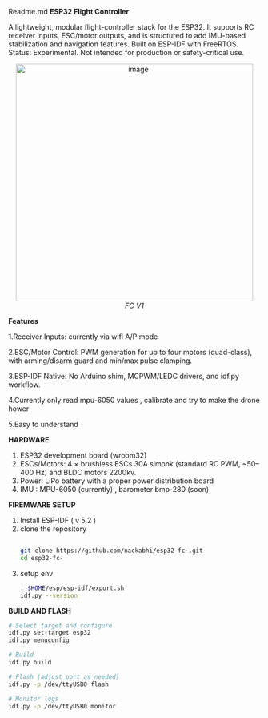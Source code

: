 Readme.md
**ESP32 Flight Controller**  

A lightweight, modular flight-controller stack for the ESP32. It supports RC receiver inputs, ESC/motor outputs, and is structured to add IMU-based stabilization and navigation features. Built on ESP-IDF with FreeRTOS.
Status: Experimental. Not intended for production or safety-critical use.
<p align="center">
<img width="474" height="474" alt="image" src="https://github.com/user-attachments/assets/699058aa-62ea-40ff-af78-c2513eaa7264" />
  <br>
  <em>FC V1</em>
</p>

**Features** 

1.Receiver Inputs: currently via wifi A/P mode 

2.ESC/Motor Control: PWM generation for up to four motors (quad-class), with arming/disarm guard and min/max pulse clamping.

3.ESP-IDF Native: No Arduino shim, MCPWM/LEDC drivers, and idf.py workflow.

4.Currently only read mpu-6050 values , calibrate and try to make the drone hower 

5.Easy to understand 


**HARDWARE**

1. ESP32 development board (wroom32)
2. ESCs/Motors: 4 × brushless ESCs 30A simonk (standard RC PWM, ~50–400 Hz) and BLDC motors 2200kv.
3. Power: LiPo battery with a proper power distribution board
4. IMU : MPU-6050 (currently) , barometer bmp-280 (soon)

**FIREMWARE SETUP**

1. Install ESP-IDF ( v 5.2 )
2. clone the repository
   ```bash
   
   git clone https://github.com/nackabhi/esp32-fc-.git
   cd esp32-fc-
   
   ```
3. setup env
   ```bash
   . $HOME/esp/esp-idf/export.sh
   idf.py --version
    ```

**BUILD AND FLASH**
```bash
# Select target and configure
idf.py set-target esp32
idf.py menuconfig

# Build
idf.py build

# Flash (adjust port as needed)
idf.py -p /dev/ttyUSB0 flash

# Monitor logs
idf.py -p /dev/ttyUSB0 monitor
```


   
